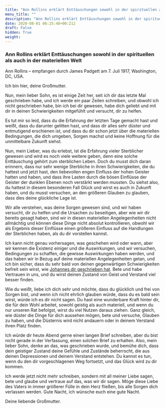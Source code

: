 ```yaml
---
title: "Ann Rollins erklärt Enttäuschungen sowohl in der spirituellen als auch in der materiellen Welt"
menu_title: ""
description: "Ann Rollins erklärt Enttäuschungen sowohl in der spirituellen als auch in der materiellen Welt"
date: 2020-08-01 06:25:48+00:212
draft: False
hidden: True
weight:
---
```

### Ann Rollins erklärt Enttäuschungen sowohl in der spirituellen als auch in der materiellen Welt

Ann Rollins – empfangen durch James Padgett am 7. Juli 1917, Washington, DC, USA.

Ich bin hier, deine Großmutter.

Nun, mein lieber Sohn, es ist einige Zeit her, seit ich dir das letzte Mal geschrieben habe, und ich werde ein paar Zeilen schreiben, und obwohl ich nicht geschrieben habe, bin ich bei dir gewesen, habe dich geliebt und mit dir in deinen Schwierigkeiten mitgefühlt und versucht, dir zu helfen.

Es tut mir so leid, dass du die Erfahrung der letzten Tage gemacht hast und weißt, dass du darunter gelitten hast, und dass dir alles sehr düster und entmutigend erschienen ist, und dass du dir schon jetzt über die materiellen Bedingungen, die dich umgeben, Sorgen machst und keine Hoffnung für die unmittelbare Zukunft siehst.

Nun, mein Lieber, was du erlebst, ist die Erfahrung vieler Sterblicher gewesen und wird es noch viele weitere geben, denn eine solche Enttäuschung gehört zum sterblichen Leben. Doch du musst dich daran erinnern, dass nur sehr wenige Sterbliche in ihren Schwierigkeiten, die du hattest und jetzt hast, den liebevollen engen Einfluss der hohen Geister hatten und haben, und dass ihre Lasten durch die bösen Einflüsse der Geister der dunklen Ebenen noch verstärkt werden mussten. Du siehst also, du hattest in diesem besonderen Fall Glück und wirst es auch in Zukunft haben, und du musst versuchen, an den größeren Glauben zu glauben, dass dies deine glückliche Lage ist.

Wir alle verstehen, was deine Sorgen gewesen sind, und wir haben versucht, dir zu helfen und die Ursachen zu beseitigen, aber wie wir dir bereits gesagt haben, sind wir in diesen materiellen Angelegenheiten nicht allmächtig und können diese Dinge nicht absolut kontrollieren, obwohl wir als Ergebnis dieser Einflüsse einen größeren Einfluss auf die Handlungen der Sterblichen haben, als du dir vorstellen kannst.

Ich kann nicht genau vorhersagen, was geschehen wird oder wann, aber wir kennen die Existenz einiger und die Auswirkungen, und wir versuchen, Bedingungen zu schaffen, die gewisse Auswirkungen haben werden, und das haben wir in Bezug auf deine materiellen Angelegenheiten getan, und ich bin sicher, dass du sehr bald von deinen gegenwärtigen Schwierigkeiten befreit sein wirst, wie [Johannes dir geschrieben hat](/padgett-botschaften/padgett-botschaften-in-reihenfolge-des-datums/padgett-botschaften-1917/die-erlaubnis-der-niederen-spirituellen-wesen-die-kontrolle-zu-uebernehmen-haben-padgett-so-sehr-deprimiert-dass-er-den-glauben-an-die-goettlichen-spirituellen-wesen-verloren-hat-jep-johannes-7-juli-1917/). Bete und habe Vertrauen in uns, und du wirst deinen Zustand von Geist und Verstand viel besser finden.

Wie du weißt, liebe ich dich sehr und möchte, dass du glücklich und frei von Sorgen bist, und wenn ich nicht ehrlich glauben würde, dass du es bald sein wirst, würde ich es dir nicht sagen. Du hast eine wunderbare Kraft hinter dir, die für dein Wohl arbeitet, sowohl geistig als auch materiell, und wenn du nur unseren Rat befolgst, wirst du viel Nutzen daraus ziehen. Ganz gleich, wie düster die Dinge für dich aussehen mögen, bete und versuche, Glauben zu haben, und die Düsternis wird nicht andauern oder in deinem Verstand ihren Platz finden.

Ich würde dir heute Abend gerne einen langen Brief schreiben, aber du bist nicht gerade in der Verfassung, einen solchen Brief zu erhalten. Also, mein lieber Sohn, denke an das, was geschrieben wurde, und bemühe dich, dass dein geistiger Zustand deine Gefühle und Zustände beherrscht, die aus deinen Depressionen und deinem Verstand entstehen. Du kannst es tun, wenn du den dir vorgeschlagenen Weg fortsetzt, und das Glück wird zu dir kommen.

Ich werde jetzt nicht mehr schreiben, sondern mit all meiner Liebe sagen, bete und glaube und vertraue auf das, was wir dir sagen. Möge diese Liebe des Vaters in immer größerer Fülle in dein Herz fließen, bis alle Sorgen dich verlassen werden. Gute Nacht, ich wünsche euch eine gute Nacht.

Deine liebende Großmutter.
